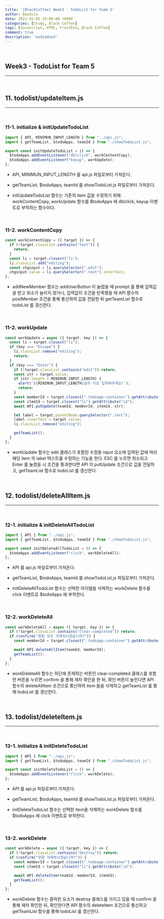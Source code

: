 ```yaml
---
title: '[BlackCoffee] Week3 - TodoList for Team 5'
author: Bandito
date: 2021-02-05 19:00:00 +0900
categories: [Study, Black Coffee]
tags: [Javascript, HTML, FrontEnd, Black Coffee]
comment: true
description: 'asdsadasd'
---
```


<br/>

## Week3 - TodoList for Team 5
***


<br/>

## 11. todolist/updateItem.js
***

<br/>

### 11-1. initialize & initUpdateTodoList

```javascript
import { API, MINIMUN_INPUT_LENGTH } from "../api.js";
import { getTeamList, $todoApps, teamId } from "./showTodoList.js";

export const initUpdateTodoList = () => {
  $todoApps.addEventListener("dblclick", workContentCopy);
  $todoApps.addEventListener("keyup", workUpdate);
};
```

+ API, MINIMUN_INPUT_LENGTH 를 api.js 파일로부터 가져온다.

+ getTeamList, $todoApps, teamId 를 showTodoList.js 파일로부터 가져온다.

+ initUpdateTodoList 함수는 기존의 item 값을 수정하기 위해 workContentCopy, workUpdate 함수를 $todoApps 에 dblclick, keyup 이벤트로 부착하는 함수이다.

<br/>

### 11-2. workContentCopy

```javascript
const workContentCopy = ({ target }) => {
  if (!target.classList.contains("text")) {
    return;
  }
  const li = target.closest("li");
  li.classList.add("editing");
  const chginput = li.querySelector(".edit");
  chginput.value = li.querySelector(".text").innerText;
};

```

+ addNewMember 함수는 addUserButton 이 눌렸을 때 prompt 를 통해 입력값을 받고 취소가 눌리지 않거나, 입력값이 조건을 만족했을 때 API 함수의 postMember 조건을 통해 통신하여 값을 전달한 뒤 getTeamList 함수로 todoList 를 갱신한다.

<br/>

### 11-2. workUpdate

```javascript
const workUpdate = async ({ target, key }) => {
  const li = target.closest("li");
  if (key === "Escape") {
    li.classList.remove("editing");
    return;
  }
  if (key === "Enter") {
    if (!target.classList.contains("edit")) return;
    const str = target.value;
    if (str.length < MINIMUN_INPUT_LENGTH) {
      alert(`${MINIMUN_INPUT_LENGTH}글자 이상 입력해주세요!`);
      return;
    }
    const memberId = target.closest(".todoapp-container").getAttribute("id");
    const itemId = target.closest("li").getAttribute("id");
    await API.putUpdate(teamId, memberId, itemId, str);

    let label = target.parentNode.querySelector(".text");
    label.innerText = target.value;
    li.classList.remove("editing");

    getTeamList();
  }
};
```

+ workUpdate 함수는 edit 클래스가 포함된 수정용 input 요소에 입력된 값에 따라 해당 item 의 label 텍스트를 수정하는 기능을 한다. ESC 를 누르면 취소되고 Enter 를 눌렸을 시 조건을 통과한다면 API 의 putUpdate 조건으로 값을 전달하고, getTeamList 함수로 todoList 를 갱신한다.



<br/>

## 12. todolist/deleteAllItem.js
***

<br/>

### 12-1. initialize & initDeleteAllTodoList

```javascript
import { API } from "../api.js";
import { getTeamList, $todoApps, teamId } from "./showTodoList.js";

export const initDeleteAllTodoList = () => {
  $todoApps.addEventListener("click", workDeleteAll);
};
```

+ API 를 api.js 파일로부터 가져온다.

+ getTeamList, $todoApps, teamId 를 showTodoList.js 파일로부터 가져온다.

+ initDeleteAllTodoList 함수는 선택한 아이템을 삭제하는 workDelete 함수를 click 이벤트로 $todoApps 에 부착한다.

<br/>

### 12-2. workDeleteAll

```javascript
const workDeleteAll = async ({ target, key }) => {
  if (!target.classList.contains("clear-completed")) return;
  if (confirm("정말 모두 삭제하시겠습니까?")) {
    const memberId = target.closest(".todoapp-container").getAttribute("id");

    await API.deleteAllItem(teamId, memberId);
    getTeamList();
  }
};
```

+ workDeleteAll 함수는 하단에 존재하는 버튼인 clear-completed 클래스를 포함한 버튼을 누르면 confirm 을 통해 재차 확인을 한 뒤, 확인 버튼이 눌린다면 API 함수의 deleteAllItem 조건으로 통신하여 item 들을 삭제하고 getTeamList 를 통해 todoList 를 갱신한다.


<br/>

## 13. todolist/deleteItem.js
***

<br/>

### 13-1. initialize & initDeleteTodoList

```javascript
import { API } from "../api.js";
import { getTeamList, $todoApps, teamId } from "./showTodoList.js";

export const initDeleteTodoList = () => {
  $todoApps.addEventListener("click", workDelete);
};
```

+ API 를 api.js 파일로부터 가져온다.

+ getTeamList, $todoApps, teamId 를 showTodoList.js 파일로부터 가져온다.

+ initDeleteTodoList 함수는 선택한 item을 삭제하는 workDelete 함수를 $todoApps 에 click 이벤트로 부착한다. 

<br/>

### 13-2. workDelete

```javascript
const workDelete = async ({ target, key }) => {
  if (!target.classList.contains("destroy")) return;
  if (confirm("정말 삭제하시겠습니까?")) {
    const memberId = target.closest(".todoapp-container").getAttribute("id");
    const itemId = target.closest("li").getAttribute("id");

    await API.deleteItem(teamId, memberId, itemId);
    getTeamList();
  }
};

```

+ workDelete 함수는 클릭한 요소가 destroy 클래스를 가지고 있을 때 confirm 을 통해 재차 확인한 뒤, 확인한다면 API 함수의 deleteItem 조건으로 통신하고 getTeamList 함수를 통해 todoList 를 갱신한다.



